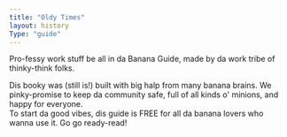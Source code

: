 ```yaml
---
title: "Oldy Times"
layout: history
Type: "guide"
---
```


Pro-fessy work stuff be all in da Banana Guide, made by da work tribe of thinky-think folks.

Dis booky was (still is!) built with big halp from many banana brains. We pinky-promise to keep da community safe, full of all kinds o' minions, and happy for everyone.  
To start da good vibes, dis guide is FREE for all da banana lovers who wanna use it. Go go ready-read!
